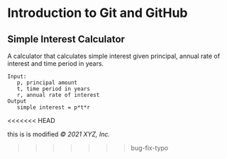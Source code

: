 # Introduction to Git and GitHub

## Simple Interest Calculator

A calculator that calculates simple interest given principal, annual rate of interest and time period in years.

```
Input:
   p, principal amount
   t, time period in years
   r, annual rate of interest
Output
   simple interest = p*t*r
```
<<<<<<< HEAD

this is is modified
_© 2021 XYZ, Inc._
>>>>>>> bug-fix-typo
